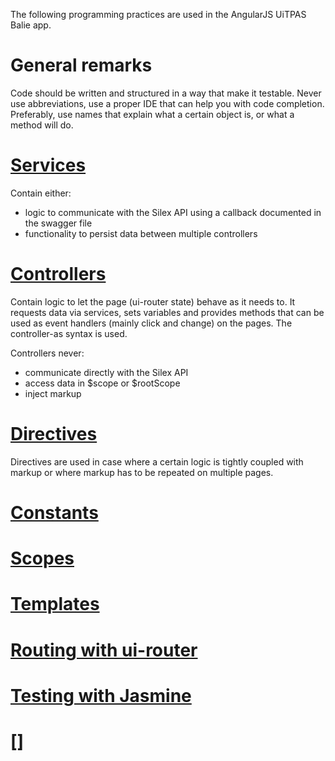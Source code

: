 The following programming practices are used in the AngularJS UiTPAS Balie app.

# General remarks
Code should be written and structured in a way that make it testable.
Never use abbreviations, use a proper IDE that can help you with code completion. Preferably, use names that explain what a certain object is, or what a method will do.


# [Services](https://docs.angularjs.org/guide/services)
Contain either:
- logic to communicate with the Silex API using a callback documented in the swagger file
- functionality to persist data between multiple controllers

# [Controllers](https://docs.angularjs.org/guide/controller)
Contain logic to let the page (ui-router state) behave as it needs to. It requests data via services, sets variables and provides methods that can be used as event handlers (mainly click and change) on the pages.
The controller-as syntax is used.

Controllers never:

- communicate directly with the Silex API
- access data in $scope or $rootScope
- inject markup

# [Directives](https://docs.angularjs.org/guide/directive)
Directives are used in case where a certain logic is tightly coupled with markup or where markup has to be repeated on multiple pages.

# [Constants](http://twofuckingdevelopers.com/2014/06/angularjs-best-practices-001-constants)

# [Scopes](https://docs.angularjs.org/guide/scope)

# [Templates](https://docs.angularjs.org/guide/templates)

# [Routing with ui-router](https://github.com/angular-ui/ui-router)

# [Testing with Jasmine](http://jasmine.github.io)

# []